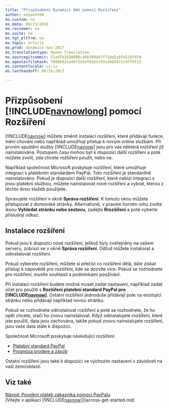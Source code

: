```yaml
---
title: "Přizpůsobení Dynamics NAV pomocí Rozšíření"
author: edupont04
ms.custom: na
ms.date: 09/23/2016
ms.reviewer: na
ms.suite: na
ms.tgt_pltfrm: na
ms.topic: article
ms.prod: dynamics-nav-2017
ms.translationtype: Human Translation
ms.sourcegitcommit: 51adfb3588099c496f0946ff71da5c6fe518f070
ms.openlocfilehash: 7088b821a48f3d1ef6161c03cd485472c97f9f22
ms.contentlocale: cs-cz
ms.lasthandoff: 06/26/2017

---
```


# <a name="customizing-dynamics-nav-using-extensions"></a>Přizpůsobení [!INCLUDE[navnowlong](includes/navnowlong_md.md)] pomocí Rozšíření
[!INCLUDE[navnow](includes/navnow_md.md)] můžete změnit instalací rozšíření, které přidávají funkce, mění chování nebo například umožňují přístup k novým online službám.
Při prvním spuštění služby [!INCLUDE[navnow](includes/navnow_md.md)] jsou pro vás některá rozšíření již nainstalována. Postupem času mohou být k dispozici další rozšíření a poté můžete zvolit, zda chcete rozšíření použít, nebo ne.

Například společnost Microsoft poskytuje rozšíření, které umožňuje integraci s platebním standardem PayPal. Toto rozšíření je standardně nainstalováno.
Pokud je dispozici další rozšíření, které nabízí integraci s jinou platební službou, můžete nainstalovat nové rozšíření a vybrat, kterou z těchto dvou služeb použijete.  

Spravujete rozšíření v okně **Správa rozšíření**. K tomuto oknu můžete přistupovat z domovské stránky. Alternativně, v pravém horním rohu zvolte ikonu **Vyhledat stránku nebo sestavu**, zadejte **Rrozšíření** a poté vyberte příslušný odkaz.   

## <a name="installing-an-extension"></a>Instalace rozšíření
Pokud jsou k dispozici nové rozšíření, jelikož byly zveřejněny na vašem serveru, zobrazí se v okně **Správa rozšíření**. Odtud můžete instalovat a odinstalovat rozšíření.  

Pokud vyberete rozšíření, můžete si přečíst co rozšíření dělá, dále získat přístup k nápovědě pro rozšíření, kde se dozvíte více. Pokud se rozhodnete pro rozšíření, musíte souhlasit s podmínkami používání.  

Při instalaci rozšíření budete možná muset zadat nastavení, například zadat účet pro použití s **Rozšíření platební standard PayPal pro [!INCLUDE[navnow](includes/navnow_md.md)]**.
Ostatní rozšíření jednoduše přidávají pole na existující stránku nebo přidávají například novou stránku.   

Pokud se rozhodnete odinstalovat rozšíření a poté se rozhodnete, že ho opět chcete, stačí ho znovu nainstalovat. Když odinstalujete rozšíření, které jste použili, data jsou zachována, takže pokud znovu nainstalujete rozšíření, jsou vaše data stále k dispozici.  

Společnost Microsoft poskytuje následující rozšíření:  
- [Platební standard PayPal](ui-extensions-paypal-payments-standard.md)  
- [Prognóza prodeje a zásob](ui-extensions-sales-forecast.md)  

Ostatní rozšíření jsou také k dispozici ve výchozím nastavení v závislosti na vaší zemi/oblasti.

## <a name="see-also"></a>Viz také  
[Návod: Povolení plateb zákazníka pomocí PayPalu](sales-how-enable-customer-payments-paypal.md)  
[Vítejte v aplikaci [!INCLUDE[navnow](includes/navnow_md.md)]](across-get-started.md)  

